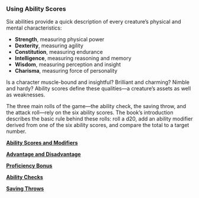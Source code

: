 ### Using Ability Scores

Six abilities provide a quick description of every creature’s physical and mental characteristics:

- **Strength**, measuring physical power
- **Dexterity**, measuring agility
- **Constitution**, measuring endurance
- **Intelligence**, measuring reasoning and memory
- **Wisdom**, measuring perception and insight
- **Charisma**, measuring force of personality

Is a character muscle-bound and insightful?
Brilliant and charming?
Nimble and hardy?
Ability scores define these qualities—a creature’s assets as well as weaknesses.

The three main rolls of the game—the ability check, the saving throw, and the attack roll—rely on the six ability scores.
The book’s introduction describes the basic rule behind these rolls: roll a d20, add an ability modifier derived from one of the six ability scores, and compare the total to a target number.

[**Ability Scores and Modifiers**](Ability_Scores_and_Modifiers.md)

[**Advantage and Disadvantage**](./Advantage_and_Disadvantage.md)

[**Proficiency Bonus**](./Proficiency_Bonus.md)

[**Ability Checks**](./Ability_Checks.md)

[**Saving Throws**](./Saving_Throws.md)
